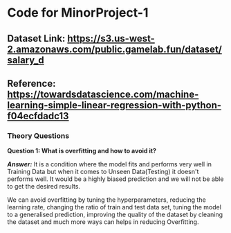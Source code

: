 # Code for MinorProject-1

## Dataset Link: https://s3.us-west-2.amazonaws.com/public.gamelab.fun/dataset/salary_d


## Reference: https://towardsdatascience.com/machine-learning-simple-linear-regression-with-python-f04ecfdadc13


### Theory Questions

**Question 1: What is overfitting and how to avoid it?**

***Answer:*** It is a condition where the model fits and performs very well in Training Data but when it comes to Unseen Data(Testing) it doesn't performs well. It would be a highly biased prediction and we will not be able to get the desired results.

We can avoid overfitting by tuning the hyperparameters, reducing the learning rate, changing the ratio of train and test data set, tuning the model to a generalised prediction, improving the quality of the dataset by cleaning the dataset and much more ways can helps in reducing Overfitting.
